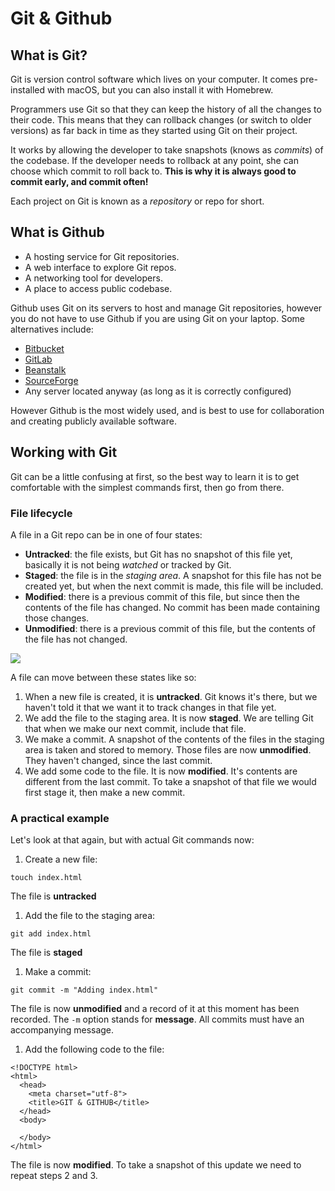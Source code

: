 # Git & Github

## What is Git?

Git is version control software which lives on your computer. It comes pre-installed with macOS, but you can also install it with Homebrew.

Programmers use Git so that they can keep the history of all the changes to their code. This means that they can rollback changes (or switch to older versions) as far back in time as they started using Git on their project.

It works by allowing the developer to take snapshots (knows as _commits_) of the codebase. If the developer needs to rollback at any point, she can choose which commit to roll back to. **This is why it is always good to commit early, and commit often!**

Each project on Git is known as a _repository_ or repo for short.

## What is Github

- A hosting service for Git repositories.
- A web interface to explore Git repos.
- A networking tool for developers.
- A place to access public codebase.

Github uses Git on its servers to host and manage Git repositories, however you do not have to use Github if you are using Git on your laptop. Some alternatives include:

- [Bitbucket](bitbucket.io)
- [GitLab](https://gitlab.com/)
- [Beanstalk](http://beanstalkapp.com/)
- [SourceForge](https://sourceforge.net/)
- Any server located anyway (as long as it is correctly configured)

However Github is the most widely used, and is best to use for collaboration and creating publicly available software.

## Working with Git

Git can be a little confusing at first, so the best way to learn it is to get comfortable with the simplest commands first, then go from there.

### File lifecycle

A file in a Git repo can be in one of four states:

- **Untracked**: the file exists, but Git has no snapshot of this file yet, basically it is not being _watched_ or tracked by Git.
- **Staged**: the file is in the _staging area_. A snapshot for this file has not be created yet, but when the next commit is made, this file will be included.
- **Modified**: there is a previous commit of this file, but since then the contents of the file has changed. No commit has been made containing those changes.
- **Unmodified**: there is a previous commit of this file, but the contents of the file has not changed.

![](https://cloud.githubusercontent.com/assets/40461/8226866/62730b4c-159a-11e5-89cd-20b72ed1de45.png)

A file can move between these states like so:

1. When a new file is created, it is **untracked**. Git knows it's there, but we haven't told it that we want it to track changes in that file yet.
1. We add the file to the staging area. It is now **staged**. We are telling Git that when we make our next commit, include that file.
1. We make a commit. A snapshot of the contents of the files in the staging area is taken and stored to memory. Those files are now **unmodified**. They haven't changed, since the last commit.
1. We add some code to the file. It is now **modified**. It's contents are different from the last commit. To take a snapshot of that file we would first stage it, then make a new commit.

### A practical example

Let's look at that again, but with actual Git commands now:

1. Create a new file:
  ```
  touch index.html
  ```
  The file is **untracked**
1. Add the file to the staging area:
  ```
  git add index.html
  ```
  The file is **staged**
1. Make a commit:
  ```
  git commit -m "Adding index.html"
  ```
  The file is now **unmodified** and a record of it at this moment has been recorded.
  The `-m` option stands for **message**. All commits must have an accompanying message.
1. Add the following code to the file:
  ```
  <!DOCTYPE html>
  <html>
    <head>
      <meta charset="utf-8">
      <title>GIT & GITHUB</title>
    </head>
    <body>

    </body>
  </html>
  ```
  The file is now **modified**. To take a snapshot of this update we need to repeat steps 2 and 3.
